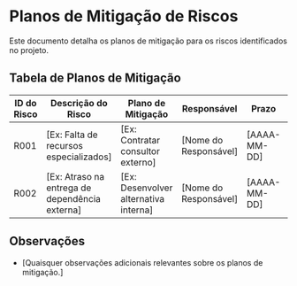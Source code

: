 # Planos de Mitigação de Riscos

Este documento detalha os planos de mitigação para os riscos identificados no projeto.

## Tabela de Planos de Mitigação

| ID do Risco | Descrição do Risco | Plano de Mitigação | Responsável | Prazo | Status |
|-------------|--------------------|--------------------|-------------|-------|--------|
| R001        | [Ex: Falta de recursos especializados] | [Ex: Contratar consultor externo] | [Nome do Responsável] | [AAAA-MM-DD] | Em Andamento |
| R002        | [Ex: Atraso na entrega de dependência externa] | [Ex: Desenvolver alternativa interna] | [Nome do Responsável] | [AAAA-MM-DD] | Não Iniciado |

## Observações

*   [Quaisquer observações adicionais relevantes sobre os planos de mitigação.]